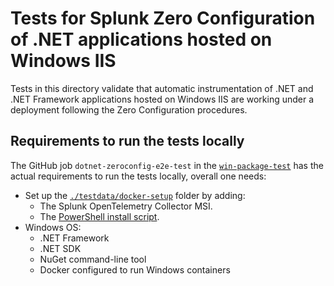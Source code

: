 # Tests for Splunk Zero Configuration of .NET applications hosted on Windows IIS

Tests in this directory validate that automatic instrumentation of
.NET and .NET Framework applications hosted on Windows IIS are working under
a deployment following the Zero Configuration procedures.

## Requirements to run the tests locally

The GitHub job `dotnet-zeroconfig-e2e-test` in the [`win-package-test`](../../../.github/workflows/win-package-test.yml)
has the actual requirements to run the tests locally, overall one needs:

- Set up the [`./testdata/docker-setup`](./testdata/docker-setup) folder by adding:
  - The Splunk OpenTelemetry Collector MSI.
  - The [PowerShell install script](../../../packaging/installer/install.ps1).
- Windows OS:
  - .NET Framework
  - .NET SDK
  - NuGet command-line tool
  - Docker configured to run Windows containers
